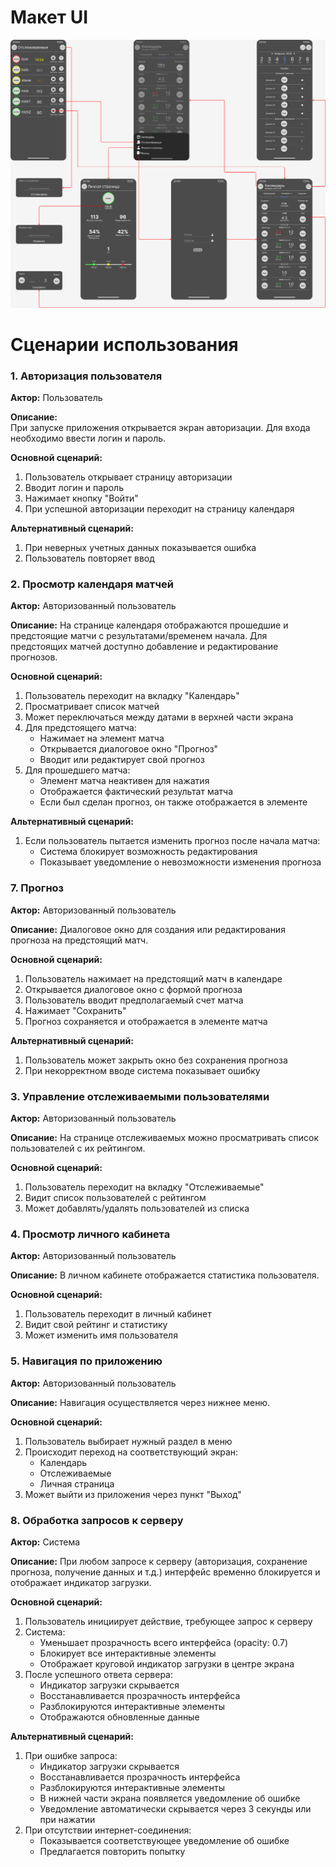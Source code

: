 # Макет UI
![ui_mockup](https://github.com/moevm/adfmp1h25-sport/blob/main/assets/ui_mockup.png?)

# Сценарии использования

### 1. Авторизация пользователя
**Актор:** Пользователь

**Описание:**  
При запуске приложения открывается экран авторизации. Для входа необходимо ввести логин и пароль.

**Основной сценарий:**
1. Пользователь открывает страницу авторизации
2. Вводит логин и пароль
3. Нажимает кнопку "Войти"
4. При успешной авторизации переходит на страницу календаря

**Альтернативный сценарий:**
1. При неверных учетных данных показывается ошибка
2. Пользователь повторяет ввод

### 2. Просмотр календаря матчей
**Актор:** Авторизованный пользователь

**Описание:**
На странице календаря отображаются прошедшие и предстоящие матчи с результатами/временем начала. Для предстоящих матчей доступно добавление и редактирование прогнозов.

**Основной сценарий:**
1. Пользователь переходит на вкладку "Календарь"
2. Просматривает список матчей
3. Может переключаться между датами в верхней части экрана
4. Для предстоящего матча:
   - Нажимает на элемент матча
   - Открывается диалоговое окно "Прогноз"
   - Вводит или редактирует свой прогноз
5. Для прошедшего матча:
   - Элемент матча неактивен для нажатия
   - Отображается фактический результат матча
   - Если был сделан прогноз, он также отображается в элементе

**Альтернативный сценарий:**
1. Если пользователь пытается изменить прогноз после начала матча:
   - Система блокирует возможность редактирования
   - Показывает уведомление о невозможности изменения прогноза

### 7. Прогноз
**Актор:** Авторизованный пользователь

**Описание:**
Диалоговое окно для создания или редактирования прогноза на предстоящий матч.

**Основной сценарий:**
1. Пользователь нажимает на предстоящий матч в календаре
2. Открывается диалоговое окно с формой прогноза
3. Пользователь вводит предполагаемый счет матча
4. Нажимает "Сохранить"
5. Прогноз сохраняется и отображается в элементе матча

**Альтернативный сценарий:**
1. Пользователь может закрыть окно без сохранения прогноза
2. При некорректном вводе система показывает ошибку

### 3. Управление отслеживаемыми пользователями
**Актор:** Авторизованный пользователь

**Описание:**
На странице отслеживаемых можно просматривать список пользователей с их рейтингом.

**Основной сценарий:**
1. Пользователь переходит на вкладку "Отслеживаемые"
2. Видит список пользователей с рейтингом
3. Может добавлять/удалять пользователей из списка

### 4. Просмотр личного кабинета
**Актор:** Авторизованный пользователь

**Описание:**
В личном кабинете отображается статистика пользователя.

**Основной сценарий:**
1. Пользователь переходит в личный кабинет
2. Видит свой рейтинг и статистику
3. Может изменить имя пользователя

### 5. Навигация по приложению
**Актор:** Авторизованный пользователь

**Описание:**
Навигация осуществляется через нижнее меню.

**Основной сценарий:**
1. Пользователь выбирает нужный раздел в меню
2. Происходит переход на соответствующий экран:
   - Календарь
   - Отслеживаемые
   - Личная страница
3. Может выйти из приложения через пункт "Выход"

### 8. Обработка запросов к серверу
**Актор:** Система

**Описание:**
При любом запросе к серверу (авторизация, сохранение прогноза, получение данных и т.д.) интерфейс временно блокируется и отображает индикатор загрузки.

**Основной сценарий:**
1. Пользователь инициирует действие, требующее запрос к серверу
2. Система:
   - Уменьшает прозрачность всего интерфейса (opacity: 0.7)
   - Блокирует все интерактивные элементы
   - Отображает круговой индикатор загрузки в центре экрана
3. После успешного ответа сервера:
   - Индикатор загрузки скрывается
   - Восстанавливается прозрачность интерфейса
   - Разблокируются интерактивные элементы
   - Отображаются обновленные данные

**Альтернативный сценарий:**
1. При ошибке запроса:
   - Индикатор загрузки скрывается
   - Восстанавливается прозрачность интерфейса
   - Разблокируются интерактивные элементы
   - В нижней части экрана появляется уведомление об ошибке
   - Уведомление автоматически скрывается через 3 секунды или при нажатии
2. При отсутствии интернет-соединения:
   - Показывается соответствующее уведомление об ошибке
   - Предлагается повторить попытку